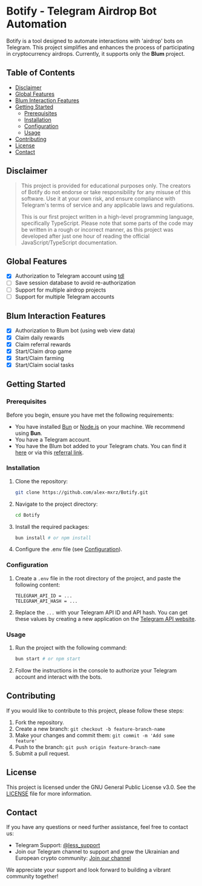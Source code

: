 # Botify - Telegram Airdrop Bot Automation

Botify is a tool designed to automate interactions with 'airdrop' bots on Telegram. This project simplifies and enhances the process of participating in cryptocurrency airdrops. Currently, it supports only the **Blum** project.

## Table of Contents
- [Disclaimer](#disclaimer)
- [Global Features](#global-features)
- [Blum Interaction Features](#blum-interaction-features)
- [Getting Started](#getting-started)
  - [Prerequisites](#prerequisites)
  - [Installation](#installation)
  - [Configuration](#configuration)
  - [Usage](#usage)
- [Contributing](#contributing)
- [License](#license)
- [Contact](#contact)

## Disclaimer
> This project is provided for educational purposes only. The creators of Botify do not endorse or take responsibility for any misuse of this software. Use it at your own risk, and ensure compliance with Telegram's terms of service and any applicable laws and regulations.
>
> This is our first project written in a high-level programming language, specifically TypeScript. Please note that some parts of the code may be written in a rough or incorrect manner, as this project was developed after just one hour of reading the official JavaScript/TypeScript documentation.

## Global Features
- [x] Authorization to Telegram account using [tdl](https://github.com/Bannerets/tdl "Node.js bindings to TDLib")
- [ ] Save session database to avoid re-authorization
- [ ] Support for multiple airdrop projects
- [ ] Support for multiple Telegram accounts

## Blum Interaction Features
- [x] Authorization to Blum bot (using web view data)
- [x] Claim daily rewards
- [x] Claim referral rewards
- [x] Start/Claim drop game
- [x] Start/Claim farming
- [x] Start/Claim social tasks

## Getting Started

### Prerequisites

Before you begin, ensure you have met the following requirements:
- You have installed [Bun](https://bun.sh "Bun is an all-in-one JavaScript runtime & toolkit") or [Node.js](https://nodejs.org "Node.js is a JavaScript runtime built on Chrome's V8 JavaScript engine") on your machine. We recommend using **Bun**.
- You have a Telegram account.
- You have the Blum bot added to your Telegram chats. You can find it [here](https://t.me/BlumCryptoBot "Blum Bot on Telegram") or via this [referral link](https://t.me/BlumCryptoBot/app?startapp=ref_GQV3W2go3I "Blum Bot on Telegram with referral link").

### Installation

1. Clone the repository:
    ```bash
    git clone https://github.com/alex-mxrz/Botify.git
    ```
2. Navigate to the project directory:
    ```bash
    cd Botify
    ```
3. Install the required packages:
    ```bash
    bun install # or npm install
    ```
4. Configure the .env file (see [Configuration](#configuration)).

### Configuration

1. Create a `.env` file in the root directory of the project, and paste the following content:
    ```env
    TELEGRAM_API_ID = ...
    TELEGRAM_API_HASH = ...
    ```
2. Replace the `...` with your Telegram API ID and API hash. You can get these values by creating a new application on the [Telegram API website](https://my.telegram.org/apps "Telegram API website").

### Usage

1. Run the project with the following command:
    ```bash
    bun start # or npm start
    ```
2. Follow the instructions in the console to authorize your Telegram account and interact with the bots.

## Contributing

If you would like to contribute to this project, please follow these steps:
1. Fork the repository.
2. Create a new branch: `git checkout -b feature-branch-name`
3. Make your changes and commit them: `git commit -m 'Add some feature'`
4. Push to the branch: `git push origin feature-branch-name`
5. Submit a pull request.

## License

This project is licensed under the GNU General Public License v3.0. See the [LICENSE](license) file for more information.

## Contact

If you have any questions or need further assistance, feel free to contact us:
- Telegram Support: [@less_support](https://t.me/less_support "Telegram Support")
- Join our Telegram channel to support and grow the Ukrainian and European crypto community: [Join our channel](https://t.me/money_less "Telegram Channel")

We appreciate your support and look forward to building a vibrant community together!

